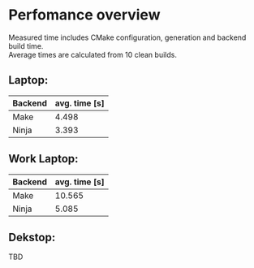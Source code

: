 # Perfomance overview
Measured time includes CMake configuration, generation and backend build time.   
Average times are calculated from 10 clean builds.
## Laptop:
| Backend | avg. time [s] |
| --- | --- |
| Make | 4.498 |   
| Ninja | 3.393 |

## Work Laptop:
| Backend | avg. time [s] |
| --- | --- |
| Make | 10.565 |   
| Ninja | 5.085 |

## Dekstop:
TBD
